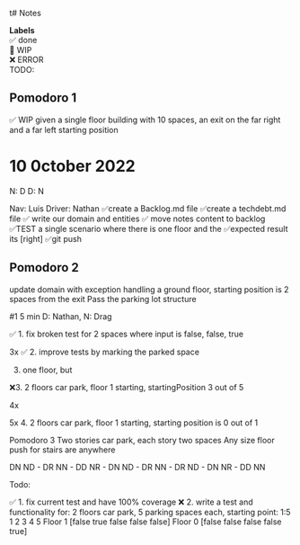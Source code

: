 t# Notes

**Labels**  
✅ done  
🚧 WIP  
❌ ERROR  
TODO:

## Pomodoro 1

✅ WIP given a single floor building with 10 spaces, an exit on the far right and a far left starting position

# 10 0ctober 2022

N: D
D: N

Nav: Luis
Driver: Nathan
✅create a Backlog.md file
✅create a techdebt.md file
✅ write our domain and entities
✅ move notes content to backlog
✅TEST a single scenario where there is one floor and the ✅expected result its [right]
✅git push

## Pomodoro 2

update domain with exception handling
a ground floor, starting position is 2 spaces from the exit
Pass the parking lot structure

#1 5 min D: Nathan, N: Drag

✅ 1. fix broken test for 2 spaces where input is false, false, true

3x
✅ 2. improve tests by marking the parked space

3. one floor, but

❌3. 2 floors car park, floor 1 starting, startingPosition 3 out of 5

4x

5x 4. 2 floors car park, floor 1 starting, starting position is 0 out of 1

Pomodoro 3
Two stories car park, each story two spaces
Any size floor
push for stairs are anywhere

<!-- [X 1 1 0 1]
[1 1 1 1 E] -->

DN ND -
DR NN -
DD NR -
DN ND -
DR NN -
DR ND -
DN NR -
DD NN

Todo:

✅ 1. fix current test and have 100% coverage
❌ 2. write a test and functionality for: 2 floors car park, 5 parking spaces each, starting point: 1:5
1 2 3 4 5
Floor 1 [false true false false false]
Floor 0 [false false false false true]
